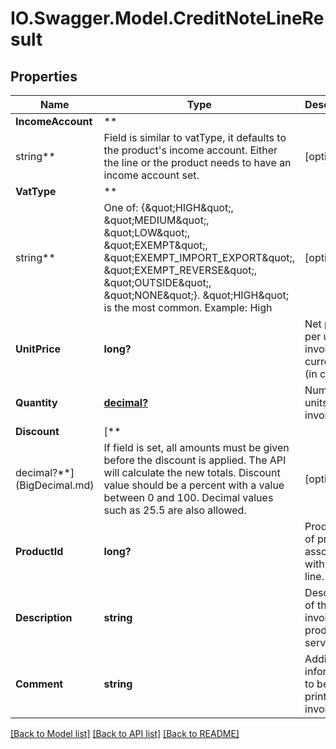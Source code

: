 # IO.Swagger.Model.CreditNoteLineResult

## Properties

Name | Type | Description | Notes
------------ | ------------- | ------------- | -------------
**IncomeAccount** | **
string** | Field is similar to vatType, it defaults to the product&#x27;s income account. Either the line or the product needs to have an income account set. | [optional]
**VatType** | **
string** | One of: {\&quot;HIGH\&quot;, \&quot;MEDIUM\&quot;, \&quot;LOW\&quot;, \&quot;EXEMPT\&quot;, \&quot;EXEMPT_IMPORT_EXPORT\&quot;, \&quot;EXEMPT_REVERSE\&quot;, \&quot;OUTSIDE\&quot;, \&quot;NONE\&quot;}. \&quot;HIGH\&quot; is the most common. Example: High  | [optional]
**UnitPrice** | **long?** | Net price per unit in invoice currency (in cents). |
**Quantity** | [**decimal?**](BigDecimal.md) | Number of units to be invoiced. |
**Discount** | [**
decimal?**](BigDecimal.md) | If field is set, all amounts must be given before the discount is applied. The API will calculate the new totals. Discount value should be a percent with a value between 0 and 100. Decimal values such as 25.5 are also allowed. | [optional]
**ProductId** | **long?** | Product Id of product associated with invoice line. | [optional]
**Description** | **string** | Description of the invoiced product or service. | [optional]
**Comment** | **string** | Additional information to be printed on invoice. | [optional]

[[Back to Model list]](../README.md#documentation-for-models) [[Back to API list]](../README.md#documentation-for-api-endpoints) [[Back to README]](../README.md)

